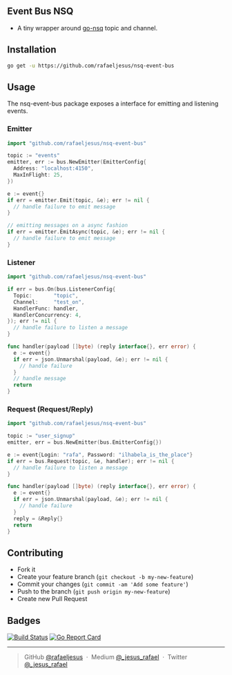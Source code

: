 ## Event Bus NSQ

* A tiny wrapper around [go-nsq](https://github.com/nsqio/go-nsq) topic and channel.

## Installation
```bash
go get -u https://github.com/rafaeljesus/nsq-event-bus
```

## Usage
The nsq-event-bus package exposes a interface for emitting and listening events.

### Emitter
```go
import "github.com/rafaeljesus/nsq-event-bus"

topic := "events"
emitter, err := bus.NewEmitter(EmitterConfig{
  Address: "localhost:4150",
  MaxInFlight: 25,
})

e := event{}
if err = emitter.Emit(topic, &e); err != nil {
  // handle failure to emit message
}

// emitting messages on a async fashion
if err = emitter.EmitAsync(topic, &e); err != nil {
  // handle failure to emit message
}

```

### Listener
```go
import "github.com/rafaeljesus/nsq-event-bus"

if err = bus.On(bus.ListenerConfig{
  Topic:       "topic",
  Channel:     "test_on",
  HandlerFunc: handler,
  HandlerConcurrency: 4,
}); err != nil {
  // handle failure to listen a message
}

func handler(payload []byte) (reply interface{}, err error) {
  e := event{}
  if err = json.Unmarshal(payload, &e); err != nil {
    // handle failure
  }
  // handle message
  return
}
```

### Request (Request/Reply)
```go
import "github.com/rafaeljesus/nsq-event-bus"

topic := "user_signup"
emitter, err = bus.NewEmitter(bus.EmitterConfig{})

e := event{Login: "rafa", Password: "ilhabela_is_the_place"}
if err = bus.Request(topic, &e, handler); err != nil {
  // handle failure to listen a message
}

func handler(payload []byte) (reply interface{}, err error) {
  e := event{}
  if err = json.Unmarshal(payload, &e); err != nil {
    // handle failure
  }
  reply = &Reply{}
  return
}
```

## Contributing
- Fork it
- Create your feature branch (`git checkout -b my-new-feature`)
- Commit your changes (`git commit -am 'Add some feature'`)
- Push to the branch (`git push origin my-new-feature`)
- Create new Pull Request

## Badges

[![Build Status](https://circleci.com/gh/rafaeljesus/nsq-event-bus.svg?style=svg)](https://circleci.com/gh/rafaeljesus/nsq-event-bus)
[![Go Report Card](https://goreportcard.com/badge/github.com/rafaeljesus/nsq-event-bus)](https://goreportcard.com/report/github.com/rafaeljesus/nsq-event-bus)

---

> GitHub [@rafaeljesus](https://github.com/rafaeljesus) &nbsp;&middot;&nbsp;
> Medium [@_jesus_rafael](https://medium.com/@_jesus_rafael) &nbsp;&middot;&nbsp;
> Twitter [@_jesus_rafael](https://twitter.com/_jesus_rafael)
